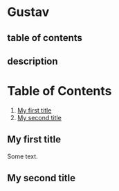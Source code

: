 # Gustav

## table of contents

## description


# Table of Contents

1. [My first title](#my-first-title)
2. [My second title](#my-second-title)
## My first title
Some text.
## My second title
